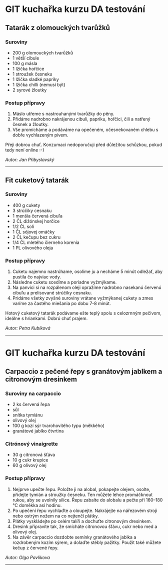 # GIT kuchařka kurzu DA testování

## Tatarák z olomouckých tvarůžků

### Suroviny
* 200 g olomouckých tvarůžků
* 1 větší cibule
* 100 g másla
* 1 lžička hořčice
* 1 stroužek česneku
* 1 lžička sladké papriky
* 1 lžička chilli (nemusí být)
* 2 syrové žloutky

### Postup přípravy
1. Máslo utřeme s nastrouhanými tvarůžky do pěny.
2. Přidáme nadrobno nakrájenou cibuli, papriku, hořčici, čili a natřený česnek a žloutky.
3. Vše promícháme a podáváme na opečeném, očesnekovaném chlebu s dobře vychlazeným pivem.

Přeji dobrou chuť. Konzumaci nedoporučuji před důležitou schůzkou, pokud tedy není online :-)

_Autor: Jan Přibyslavský_

---



## Fit cuketový tatarák

### Suroviny
* 400 g cukety
*  3 strúčiky cesnaku
*  1 menšia červená cibuľa
*  2 ČL dižónskej horčice
*  1/2 ČL soli
*  1 ČL sójovej omáčky 
*  2 ČL kečupu bez cukru
*  1/4 ČL mletého čierneho korenia
*  1 PL olivového oleja

### Postup přípravy
1. Cuketu najemno nastrúhame, osolíme ju a necháme 5 minút odležať, aby pustila čo najviac vody.
2. Následne cuketu scedíme a poriadne vyžmýkame.
3. Na panvici si na rozpálenom oleji opražíme nadrobno nasekanú červenú cibuľu a prelisované strúčiky cesnaku.
4. Pridáme všetky zvyšné suroviny vrátane vyžmýkanej cukety a zmes varíme za častého miešania po dobu 7-8 minút.

Hotový cuketový tatarák podávame ešte teplý spolu s celozrnným pečivom, ideálne s hriankami.
Dobrú chuť prajem.

_Autor: Petra Kubíková_

---
# GIT kuchařka kurzu DA testování

## Carpaccio z pečené řepy s granátovým jablkem a citronovým dresinkem
### Suroviny na carpaccio
* 2 ks červená řepa
* sůl
* snítka tymiánu
* olivový olej
* 100 g kozí sýr tvarohovitého typu (měkkého)
* granátové jablko čtvrtina

###  Citrónový vinaigrette
* 30 g citronová šťáva
* 10 g cukr krupice
* 60 g olivový olej

### Postup přípravy
1. Nejprve upečte řepu. Položte ji na alobal, pokapejte olejem, osolte, přidejte tymián a stroužky česneku. Ten můžete lehce promáčknout rukou, aby se uvolnily silice. Řepu zabalte do alobalu a pečte při 160–180 °C doměkka asi hodinu.
2. Po upečení řepu vychlaďte a oloupejte. Nakrájejte na nářezovém stroji nebo ostrým nožem na co nejtenčí plátky.
3. Plátky vyskládejte po celém talíři a dochuťte citronovým dresinkem.
4. Dresink připravíte tak, že smícháte citronovou šťávu, cukr nebo med a olivový olej.
5. Na závěr carpaccio dozdobte semínky granátového jablka a rozdrobeným kozím sýrem, a dolaďte stébly pažitky. Použít také můžete kečup z červené řepy.


_Autor: Olga Pavlikova_

---
